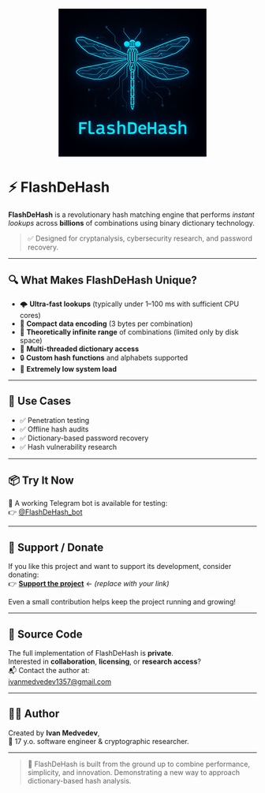 <p align="center">
  <img src="IMG_20250708_074136_848.jpg" width="300" alt="FlashDeHash Logo"/>
</p>

# ⚡ FlashDeHash

**FlashDeHash** is a revolutionary hash matching engine that performs *instant lookups* across **billions** of combinations using binary dictionary technology.

> ✅ Designed for cryptanalysis, cybersecurity research, and password recovery.

---

## 🔍 What Makes FlashDeHash Unique?

- 🌩️ **Ultra-fast lookups** (typically under 1–100 ms with sufficient CPU cores)
- 🧠 **Compact data encoding** (3 bytes per combination)
- 💾 **Theoretically infinite range** of combinations (limited only by disk space)
- 🧵 **Multi-threaded dictionary access**
- 🔒 **Custom hash functions** and alphabets supported
- 🐞 **Extremely low system load**

---

## 🎯 Use Cases

- ✅ Penetration testing  
- ✅ Offline hash audits  
- ✅ Dictionary-based password recovery  
- ✅ Hash vulnerability research  

---

## 📦 Try It Now

🚀 A working Telegram bot is available for testing:  
👉 [@FlashDeHash_bot](https://t.me/FlashDeHash_bot)

---

## 💸 Support / Donate

If you like this project and want to support its development, consider donating:  
👉 **[Support the project](https://example.com/donate)** ← *(replace with your link)*

Even a small contribution helps keep the project running and growing!

---

## 🚫 Source Code

The full implementation of FlashDeHash is **private**.  
Interested in **collaboration**, **licensing**, or **research access**?  
📬 Contact the author at:  
[ivanmedvedev1357@gmail.com](mailto:ivanmedvedev1357@gmail.com)

---

## 👨‍💻 Author

Created by **Ivan Medvedev**,  
🧠 17 y.o. software engineer & cryptographic researcher.

---

> 🧬 FlashDeHash is built from the ground up to combine performance, simplicity, and innovation. Demonstrating a new way to approach dictionary-based hash analysis.
